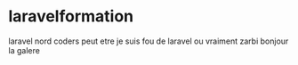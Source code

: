 # laravelformation
laravel nord coders
peut etre je suis fou de laravel ou vraiment zarbi 
bonjour la galere